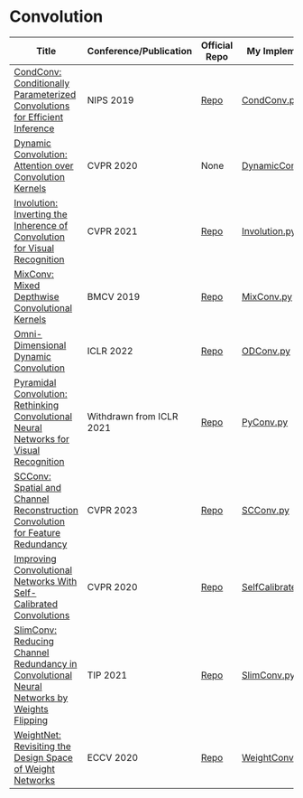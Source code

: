 # Convolution

|Title|Conference/Publication|Official Repo|My Implementation|
|-----|----------------------|-------------|-----------------|
|[CondConv: Conditionally Parameterized Convolutions for Efficient Inference](http://arxiv.org/abs/1904.04971)|NIPS 2019|[Repo](https://github.com/tensorflow/tpu/tree/master/models/official/efficientnet/condconv)|[CondConv.py](/conv/CondConv_NIPS_2019.py)
|[Dynamic Convolution: Attention over Convolution Kernels](http://arxiv.org/abs/1912.03458)|CVPR 2020|None|[DynamicConv.py](/conv/DynamicConv_CVPR_2020.py)
|[Involution: Inverting the Inherence of Convolution for Visual Recognition](http://arxiv.org/abs/2103.06255)|CVPR 2021|[Repo](https://github.com/d-li14/involution)|[Involution.py](/conv/Involution_CVPR_2021.py)|
|[MixConv: Mixed Depthwise Convolutional Kernels](http://arxiv.org/abs/1907.09595)|BMCV 2019|[Repo]( https://github.com/tensorflow/tpu/tree/master/models/official/mnasnet/mixnet)|[MixConv.py](/conv/MixConv_BMCV_2019.py)|
|[Omni-Dimensional Dynamic Convolution](http://arxiv.org/abs/2209.07947)|ICLR 2022|[Repo](https://github.com/OSVAI/ODConv)|[ODConv.py](/conv/ODConv_ICLR_2022.py)
|[Pyramidal Convolution: Rethinking Convolutional Neural Networks for Visual Recognition](http://arxiv.org/abs/2006.11538)|Withdrawn from ICLR 2021|[Repo](https://github.com/iduta/pyconv)|[PyConv.py](/conv/PyConv.py)
|[SCConv: Spatial and Channel Reconstruction Convolution for Feature Redundancy](https://ieeexplore.ieee.org/document/10204928/)|CVPR 2023|[Repo](https://github.com/cheng-haha/ScConv)|[SCConv.py](/conv/SCConv_CVPR_2023.py)|
|[Improving Convolutional Networks With Self-Calibrated Convolutions](https://ieeexplore.ieee.org/document/9156634/)|CVPR 2020|[Repo](https://github.com/MCG-NKU/SCNet)|[SelfCalibratedConv.py](/conv/SelfCalibratedConv_CVPR_2020.py)|
|[SlimConv: Reducing Channel Redundancy in Convolutional Neural Networks by Weights Flipping](http://arxiv.org/abs/2003.07469)|TIP 2021|[Repo](https://github.com/JiaxiongQ/SlimConv)|[SlimConv.py](/conv/SlimConv_TIP_2021.py)|
|[WeightNet: Revisiting the Design Space of Weight Networks](https://arxiv.org/abs/2007.11823)|ECCV 2020|[Repo](https://github.com/megvii-model/WeightNet)|[WeightConv.py](/conv/WeightConv_ECCV_2020.py)|






